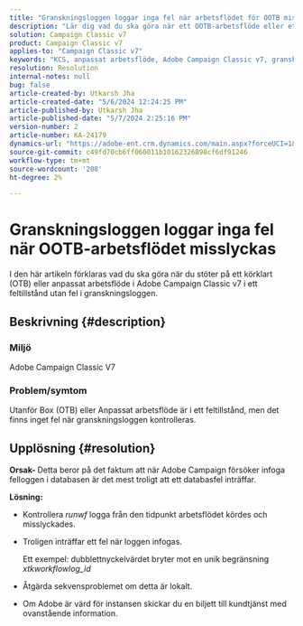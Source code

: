 ```yaml
---
title: "Granskningsloggen loggar inga fel när arbetsflödet för OOTB misslyckas"
description: "Lär dig vad du ska göra när ett OOTB-arbetsflöde eller ett anpassat arbetsflöde i Adobe Campaign Classic misslyckas, men inga fel hittas i granskningsloggen."
solution: Campaign Classic v7
product: Campaign Classic v7
applies-to: "Campaign Classic v7"
keywords: "KCS, anpassat arbetsflöde, Adobe Campaign Classic v7, granskningslogg, OOTB-arbetsflöde, ACC"
resolution: Resolution
internal-notes: null
bug: false
article-created-by: Utkarsh Jha
article-created-date: "5/6/2024 12:24:25 PM"
article-published-by: Utkarsh Jha
article-published-date: "5/7/2024 2:25:16 PM"
version-number: 2
article-number: KA-24179
dynamics-url: "https://adobe-ent.crm.dynamics.com/main.aspx?forceUCI=1&pagetype=entityrecord&etn=knowledgearticle&id=ffbc5f91-a30b-ef11-9f89-000d3a32bd42"
source-git-commit: c49fd70cb6ff060011b10162326898cf6df91246
workflow-type: tm+mt
source-wordcount: '208'
ht-degree: 2%

---
```


# Granskningsloggen loggar inga fel när OOTB-arbetsflödet misslyckas


I den här artikeln förklaras vad du ska göra när du stöter på ett körklart (OTB) eller anpassat arbetsflöde i Adobe Campaign Classic v7 i ett feltillstånd utan fel i granskningsloggen.

## Beskrivning {#description}


### <b>Miljö</b>

Adobe Campaign Classic V7



### <b>Problem/symtom</b>

Utanför Box (OTB) eller Anpassat arbetsflöde är i ett feltillstånd, men det finns inget fel när granskningsloggen kontrolleras.


## Upplösning {#resolution}


<b>Orsak- </b>Detta beror på det faktum att när Adobe Campaign försöker infoga felloggen i databasen är det mest troligt att ett databasfel inträffar.



<b>Lösning:</b>

- Kontrollera *runwf* logga från den tidpunkt arbetsflödet kördes och misslyckades.
- Troligen inträffar ett fel när loggen infogas.

  Ett exempel: dubblettnyckelvärdet bryter mot en unik begränsning *xtkworkflowlog_id*
- Åtgärda sekvensproblemet om detta är lokalt.
- Om Adobe är värd för instansen skickar du en biljett till kundtjänst med ovanstående information.

